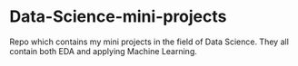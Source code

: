 # Data-Science-mini-projects

Repo which contains my mini projects in the field of Data Science. They all contain both EDA and applying Machine Learning. 
